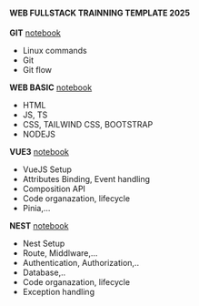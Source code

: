 #### **WEB FULLSTACK TRAINNING TEMPLATE 2025**

**GIT** [notebook](../git/docs.ipynb)  
- Linux commands
- Git  
- Git flow  

**WEB BASIC** [notebook](../web-basic/docs.ipynb)  
- HTML 
- JS, TS  
- CSS, TAILWIND CSS, BOOTSTRAP  
- NODEJS  

**VUE3** [notebook](../vuejs/docs.ipynb)  
- VueJS Setup
- Attributes Binding, Event handling
- Composition API   
- Code organazation, lifecycle  
- Pinia,...

**NEST** [notebook](../nestjs/docs.ipynb)  
- Nest Setup
- Route, Middlware,...
- Authentication, Authorization,..
- Database,..
- Code organazation, lifecycle  
- Exception handling